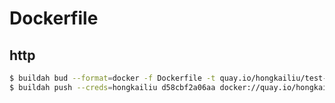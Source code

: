 # Dockerfile

## http

```sh
$ buildah bud --format=docker -f Dockerfile -t quay.io/hongkailiu/test-go:http-0.0.1 .
$ buildah push --creds=hongkailiu d58cbf2a06aa docker://quay.io/hongkailiu/test-go:http-0.0.1
```
